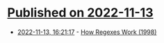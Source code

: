 # [Published on 2022-11-13](index.md)

* [2022-11-13, 16:21:17](https://lobste.rs/s/py7g4p/how_regexes_work_1998) - [How Regexes Work (1998)](https://perl.plover.com/Regex/article.html)
